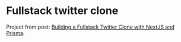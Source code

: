 # Fullstack twitter clone

Project from post: [Building a Fullstack Twitter Clone with NextJS and Prisma](https://kunal.sh/blog/building-a-fullstack-twitter-clone).
